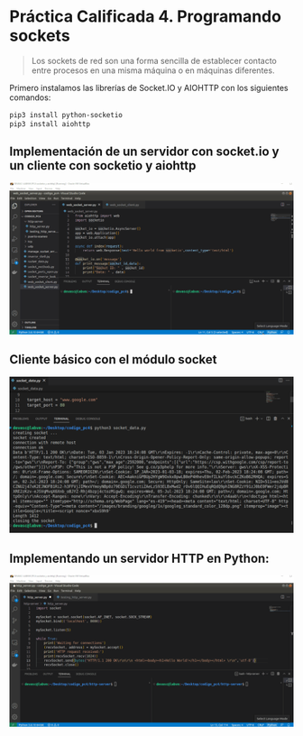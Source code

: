 # Práctica Calificada 4. Programando sockets

> Los sockets de red son una forma sencilla de establecer contacto entre procesos en una misma máquina o en máquinas diferentes.

Primero instalamos las librerías de Socket.IO y AIOHTTP con los siguientes comandos:

```
pip3 install python-socketio
pip3 install aiohttp
```


## Implementación de un servidor con socket.io y un cliente con socketio y aiohttp

![](pics_gifs/sockets1.gif)

## Cliente básico con el módulo socket

![](pics_gifs/2023-01-03-13-25-05.png)

## Implementando un servidor HTTP en Python:

![](pics_gifs/sockets2.gif)







